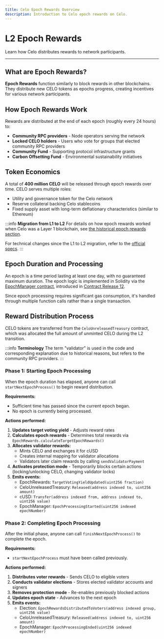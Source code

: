 ```yaml
---
title: Celo Epoch Rewards Overview
description: Introduction to Celo epoch rewards on Celo.
---
```


# L2 Epoch Rewards

Learn how Celo distributes rewards to network participants.

---

## What are Epoch Rewards?

**Epoch Rewards** function similarly to block rewards in other blockchains. They distribute new CELO tokens as epochs progress, creating incentives for various network participants.

## How Epoch Rewards Work

Rewards are distributed at the end of each epoch (roughly every 24 hours) to:

- **Community RPC providers** - Node operators serving the network
- **Locked CELO holders** - Users who vote for groups that elected community RPC providers
- **Community Fund** - Supporting protocol infrastructure grants
- **Carbon Offsetting Fund** - Environmental sustainability initiatives

## Token Economics

A total of **400 million CELO** will be released through epoch rewards over time. CELO serves multiple roles:

- Utility and governance token for the Celo network
- Reserve collateral backing Celo stablecoins
- Fixed supply asset with long-term deflationary characteristics (similar to Ethereum)

:::info **Migration from L1 to L2**
For details on how epoch rewards worked when Celo was a Layer 1 blockchain, see [the historical epoch rewards section](/what-is-celo/about-celo-l1/protocol/pos/epoch-rewards).

For technical changes since the L1 to L2 migration, refer to the [official specs](https://specs.celo.org/smart_contract_updates_from_l1.html#epochs-and-rewards).
:::

## Epoch Duration and Processing

An epoch is a time period lasting at least one day, with no guaranteed maximum duration.
The epoch logic is implemented in Solidity via the [EpochManager contract](/contracts/core-contracts), introduced in [Contract Release 12](https://github.com/celo-org/celo-monorepo/tree/core-contracts.v12).

Since epoch processing requires significant gas consumption, it's handled through multiple function calls rather than a single transaction.

## Reward Distribution Process

CELO tokens are transferred from the `CeloUnreleasedTreasury` contract, which was allocated the full amount of unminted CELO during the L2 transition.

:::info **Terminology**
The term "validator" is used in the code and corresponding explanation due to historical reasons, but refers to the community RPC providers.
:::

### Phase 1: Starting Epoch Processing

When the epoch duration has elapsed, anyone can call `startNextEpochProcess()` to begin reward distribution.

**Requirements:**

- Sufficient time has passed since the current epoch began.
- No epoch is currently being processed.

**Actions performed:**

1. **Updates target voting yield** - Adjusts reward rates
2. **Calculates epoch rewards** - Determines total rewards via `EpochRewards.calculateTargetEpochRewards()`
3. **Allocates validator rewards:**
   - Mints CELO and exchanges it for cUSD
   - Creates internal mapping for validator allocations
   - Validators later claim rewards by calling `sendValidatorPayment`
4. **Activates protection mode** - Temporarily blocks certain actions (locking/unlocking CELO, changing validator locks)
5. **Emits events:**
   - EpochRewards: `TargetVotingYieldUpdated(uint256 fraction)`
   - CeloUnreleasedTreasury: `Released(address indexed to, uint256 amount)`
   - cUSD: `Transfer(address indexed from, address indexed to, uint256 value)`
   - EpochManager: `EpochProcessingStarted(uint256 indexed epochNumber)`

### Phase 2: Completing Epoch Processing

After the initial phase, anyone can call `finishNextEpochProcess()` to complete the epoch.

**Requirements:**

- `startNextEpochProcess` must have been called previously.

**Actions performed:**

1. **Distributes voter rewards** - Sends CELO to eligible voters
2. **Conducts validator elections** - Stores elected validator accounts and signers
3. **Removes protection mode** - Re-enables previously blocked actions
4. **Updates epoch state** - Advances to the next epoch
5. **Emits events:**
   - Election: `EpochRewardsDistributedToVoters(address indexed group, uint256 value)`
   - CeloUnreleasedTreasury: `Released(address indexed to, uint256 amount)`
   - EpochManager: `EpochProcessingEnded(uint256 indexed epochNumber)`
